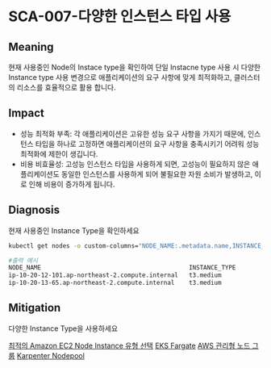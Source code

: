 # SCA-007-다양한 인스턴스 타입 사용

## Meaning
현재 사용중인 Node의 Instace type을 확인하여 단일 Instacne type 사용 시 다양한 Instance type 사용 변경으로 애플리케이션의 요구 사항에 맞게 최적화하고, 클러스터의 리소스를 효율적으로 활용 합니다.

## Impact
- 성능 최적화 부족: 각 애플리케이션은 고유한 성능 요구 사항을 가지기 때문에, 인스턴스 타입을 하나로 고정하면 애플리케이션의 요구 사항을 충족시키기 어려워 성능 최적화에 제한이 생깁니다.
- 비용 비효율성: 고성능 인스턴스 타입을 사용하게 되면, 고성능이 필요하지 않은 애플리케이션도 동일한 인스턴스를 사용하게 되어 불필요한 자원 소비가 발생하고, 이로 인해 비용이 증가하게 됩니다.

## Diagnosis
현재 사용중인 Instance Type을 확인하세요

```bash
kubectl get nodes -o custom-columns="NODE_NAME:.metadata.name,INSTANCE_TYPE:.metadata.labels.beta\.kubernetes\.io/instance-type"
```
```bash
#출력 예시
NODE_NAME                                         INSTANCE_TYPE
ip-10-20-12-101.ap-northeast-2.compute.internal   t3.medium
ip-10-20-13-65.ap-northeast-2.compute.internal    t3.medium
```

## Mitigation
다양한 Instance Type을 사용하세요

[최적의 Amazon EC2 Node Instance 유형 선택](https://docs.aws.amazon.com/ko_kr/eks/latest/userguide/choosing-instance-type.html)
[EKS Fargate](https://docs.aws.amazon.com/ko_kr/eks/latest/userguide/fargate.html)
[AWS 관리형 노드 그룹](https://docs.aws.amazon.com/ko_kr/eks/latest/userguide/create-managed-node-group.html)
[Karpenter Nodepool](https://docs.aws.amazon.com/ko_kr/eks/latest/best-practices/karpenter.html)